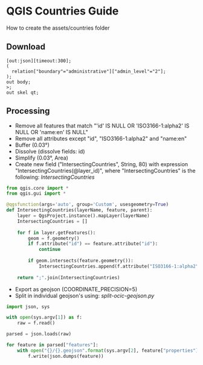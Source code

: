 # QGIS Countries Guide

How to create the assets/countries folder

## Download

```
[out:json][timeout:300];
(
  relation["boundary"="administrative"]["admin_level"="2"];
);
out body;
>;
out skel qt;
```

## Processing

- Remove all features that match "'id' IS NULL OR 'ISO3166-1:alpha2' IS NULL OR 'name:en' IS NULL"
- Remove all attributes except "id", "ISO3166-1:alpha2" and "name:en" 
- Buffer (0.03°)
- Dissolve (dissolve fields: id)
- Simplify (0.03°, Area)
- Create new field ("IntersectingCountries", String, 80) with expression "IntersectingCountries(@layer_id)", where "IntersectingCountries" is the following:
*IntersectingCountries*
```python
from qgis.core import *
from qgis.gui import *

@qgsfunction(args='auto', group='Custom', usesgeometry=True)
def IntersectingCountries(layerName, feature, parent):
    layer = QgsProject.instance().mapLayer(layerName)
    IntersectingCountries = []
    
    for f in layer.getFeatures():
        geom = f.geometry()
        if f.attribute("id") == feature.attribute("id"):
            continue
        
        if geom.intersects(feature.geometry()):
            IntersectingCountries.append(f.attribute("ISO3166-1:alpha2"))
            
    return ";".join(IntersectingCountries)
```
- Export as geojson (COORDINATE_PRECISION=5)
- Split in individual geojson's using:
*split-ocic-geojson.py*
```python
import json, sys

with open(sys.argv[1]) as f: 
	raw = f.read()

parsed = json.loads(raw)

for feature in parsed["features"]:
	with open("{}/{}.geojson".format(sys.argv[2], feature["properties"]["ISO3166-1:alpha2"]), "w") as f: 
		f.write(json.dumps(feature))
```